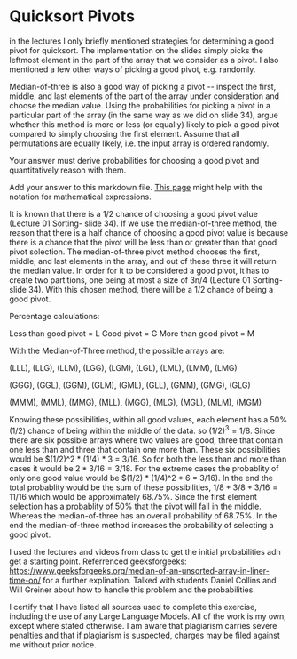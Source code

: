 # Quicksort Pivots

in the lectures I only briefly mentioned strategies for determining a good pivot
for quicksort. The implementation on the slides simply picks the leftmost
element in the part of the array that we consider as a pivot. I also mentioned a
few other ways of picking a good pivot, e.g. randomly.

Median-of-three is also a good way of picking a pivot -- inspect the first,
middle, and last elements of the part of the array under consideration and
choose the median value. Using the probabilities for picking a pivot in a
particular part of the array (in the same way as we did on slide 34), argue
whether this method is more or less (or equally) likely to pick a good pivot
compared to simply choosing the first element. Assume that all permutations are
equally likely, i.e. the input array is ordered randomly.

Your answer must derive probabilities for choosing a good pivot and
quantitatively reason with them.

Add your answer to this markdown file. [This
page](https://docs.github.com/en/get-started/writing-on-github/working-with-advanced-formatting/writing-mathematical-expressions)
might help with the notation for mathematical expressions.

It is known that there is a 1/2 chance of choosing a good pivot value (Lecture 01 Sorting- slide 34). If we use the median-of-three method, the reason that there is a half chance of choosing a good pivot value is because there is a chance that the pivot will be less than or greater than that good pivot solection. The median-of-three pivot method chooses the first, middle, and last elements in the array, and out of these three it will return the median value. In order for it to be considered a good pivot, it has to create two partitions, one being at most a size of 3n/4 (Lecture 01 Sorting- slide 34). With this chosen method, there will be a 1/2 chance of being a good pivot. 

Percentage calculations:

Less than good pivot = L
Good pivot = G
More than good pivot = M

With the Median-of-Three method, the possible arrays are:

(LLL), (LLG), (LLM), (LGG), (LGM), (LGL), (LML), (LMM), (LMG)

(GGG), (GGL), (GGM), (GLM), (GML), (GLL), (GMM), (GMG), (GLG)

(MMM), (MML), (MMG), (MLL), (MGG), (MLG), (MGL), (MLM), (MGM)

Knowing these possibilities, within all good values, each element has a 50% (1/2) chance of being within the middle of the data. so $(1/2)^3 = 1/8$. Since there are six possible arrays where two values are good, three that contain one less than and three that contain one more than. These six possibilities would be $(1/2)^2 * (1/4) * 3 = 3/16. So for both the less than and more than cases it would be $2 * 3/16 = 3/18$. For the extreme cases the probablity of only one good value would be $(1/2) * (1/4)^2 * 6 = 3/16). In the end the total probablity would be the sum of these possibilities, $1/8 + 3/8 + 3/16 = 11/16$ which would be approximately 68.75%. Since the first element selection has a probablity of 50% that the pivot will fall in the middle. Whereas the median-of-three has an overall probability of 68.75%. In the end the median-of-three method increases the probability of selecting a good pivot.

I used the lectures and videos from class to get the initial probabilities adn get a starting point. Referrenced geeksforgeeks: https://www.geeksforgeeks.org/median-of-an-unsorted-array-in-liner-time-on/  for a further explination. Talked with students Daniel Collins and Will Greiner about how to handle this problem and the probabilities.

I certify that I have listed all sources used to complete this exercise, including the use
of any Large Language Models. All of the work is my own, except where stated
otherwise. I am aware that plagiarism carries severe penalties and that if plagiarism is
suspected, charges may be filed against me without prior notice.



